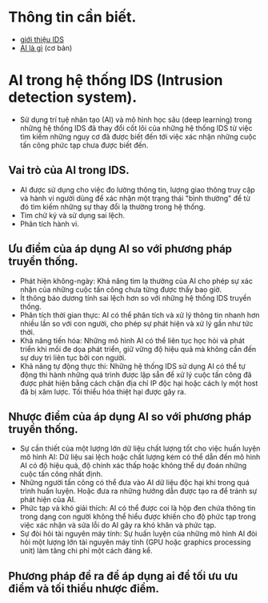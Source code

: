 # Thông tin cần biết.
* [giới thiệu IDS](./giới%20thiệu%20IDS.md)
* [AI là gì](./giới%20thiệu%20về%20AI.md) (cơ bản)

# AI trong hệ thống IDS (Intrusion detection system).
* Sử dụng trí tuệ nhân tạo (AI) và mô hình học sâu (deep learning) trong những hệ thống IDS đã thay đổi cốt lõi của những hệ thống IDS từ việc tìm kiếm những nguy cơ đã được biết đến tới việc xác nhận những cuộc tấn công phức tạp chưa được biết đến.

## Vai trò của AI trong IDS.
- AI được sử dụng cho việc đo lường thông tin, lượng giao thông truy cập và hành vi người dùng để xác nhận một trạng thái "bình thường" để từ đó tìm kiếm những sự thay đổi lạ thường trong hệ thống.
- Tìm chữ ký và sử dụng sai lệch.
- Phân tích hành vi.

## Ưu điểm của áp dụng AI so với phương pháp truyền thống.
- Phát hiện không-ngày: Khả năng tìm lạ thường của AI cho phép sự xác nhận của những cuộc tấn công chưa từng được thấy bao giờ.
- Ít thông báo dương tính sai lệch hơn so với những hệ thống IDS truyền thống.
- Phân tích thời gian thực: AI có thể phân tích và xử lý thông tin nhanh hơn nhiều lần so với con người, cho phép sự phát hiện và xử lý gần như tức thời.
- Khả năng tiến hóa: Những mô hình AI có thể liên tục học hỏi và phát triển khi mối đe dọa phát triển, giữ vững độ hiệu quả mà không cần đến sự duy trì liên tục bởi con người.
- Khả năng tự động thực thi: Những hệ thống IDS sử dụng AI có thể tự động thi hành những quá trình được lập sẵn để xử lý cuộc tấn công đã được phát hiện bằng cách chặn địa chỉ IP độc hại hoặc cách ly một host đã bị xâm lược. Tối thiểu hóa thiệt hại được gây ra.

## Nhược điểm của áp dụng AI so với phương pháp truyền thống.
- Sự cần thiết của một lượng lớn dữ liệu chất lượng tốt cho việc huấn luyện mô hình AI: Dữ liệu sai lệch hoặc chất lượng kém có thể dẫn đến mô hình AI có độ hiệu quả, độ chính xác thấp hoặc không thể dự đoán những cuộc tấn công nhất định.
- Những người tấn công có thể đưa vào AI dữ liệu độc hại khi trong quá trình huấn luyện. Hoặc đưa ra những hướng dẫn được tạo ra để tránh sự phát hiện của AI.
- Phức tạp và khó giải thích: AI có thể được coi là hộp đen chứa thông tin trong dạng con người không thể hiểu được khiến cho độ phức tạp trong việc xác nhận và sửa lỗi do AI gây ra khó khăn và phức tạp.
- Sự đòi hỏi tài nguyên máy tính: Sự huấn luyện của những mô hình AI đòi hỏi một lượng lớn tài nguyên máy tính (GPU hoặc graphics processing unit) làm tăng chi phí một cách đáng kể.

## Phương pháp đề ra để áp dụng ai để tối ưu ưu điểm và tối thiểu nhược điểm.